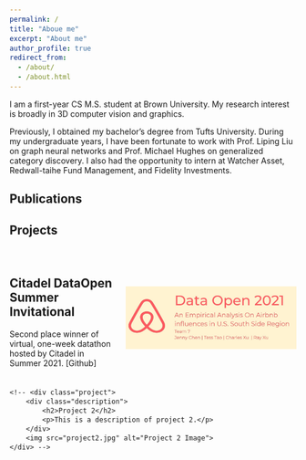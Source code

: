 ```yaml
---
permalink: /
title: "Aboue me"
excerpt: "About me"
author_profile: true
redirect_from: 
  - /about/
  - /about.html
---
```


I am a first-year CS M.S. student at Brown University. My research interest is broadly in 3D computer vision and graphics. 

Previously, I obtained my bachelor’s degree from Tufts University. During my undergraduate years, I have been fortunate to work with Prof. Liping Liu on graph neural networks and Prof. Michael Hughes on generalized category discovery. I also had the opportunity to intern at Watcher Asset, Redwall-taihe Fund Management, and Fidelity Investments.


## Publications

## Projects

<html>
<h1>
	<style>
		.project {
			display: flex;
			flex-direction: row;
			align-items: center;
			margin-bottom: 20px;
		}
		.project img {
			width: 300px;
			margin-left: 20px;
		}
    .description a {
			text-decoration: none;
		}
	</style>
</h1>
<body>
  <!-- First Project -->
	<div class="project">
		<div class="description">
      <h2>Citadel DataOpen Summer Invitational</h2>
			<p> Second place winner of virtual, one-week datathon hosted by Citadel in Summer 2021. 
      <a href="https://github.com/ruiqixu37/2021-Citadel-Datathon">[Github]</a> </p>
		</div>
		<img src="/images/project-citadel-datathon.jpg" alt="Citadel Datathon">
	</div>
	
  <!-- Second Project -->
	<!-- <div class="project">
		<div class="description">
			<h2>Project 2</h2>
			<p>This is a description of project 2.</p>
		</div>
		<img src="project2.jpg" alt="Project 2 Image">
	</div> -->
</body>
</html>
